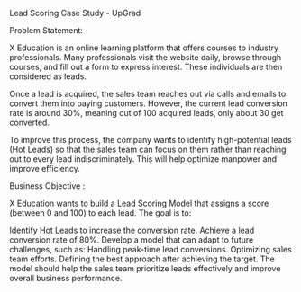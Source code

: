 Lead Scoring Case Study - UpGrad

Problem Statement:

X Education is an online learning platform that offers courses to industry professionals. Many professionals visit the website daily, browse through courses, and fill out a form to express interest. These individuals are then considered as leads.

Once a lead is acquired, the sales team reaches out via calls and emails to convert them into paying customers. However, the current lead conversion rate is around 30%, meaning out of 100 acquired leads, only about 30 get converted.

To improve this process, the company wants to identify high-potential leads (Hot Leads) so that the sales team can focus on them rather than reaching out to every lead indiscriminately. This will help optimize manpower and improve efficiency.

Business Objective :

X Education wants to build a Lead Scoring Model that assigns a score (between 0 and 100) to each lead. The goal is to:

Identify Hot Leads to increase the conversion rate.
Achieve a lead conversion rate of 80%.
Develop a model that can adapt to future challenges, such as:
Handling peak-time lead conversions.
Optimizing sales team efforts.
Defining the best approach after achieving the target.
The model should help the sales team prioritize leads effectively and improve overall business performance.